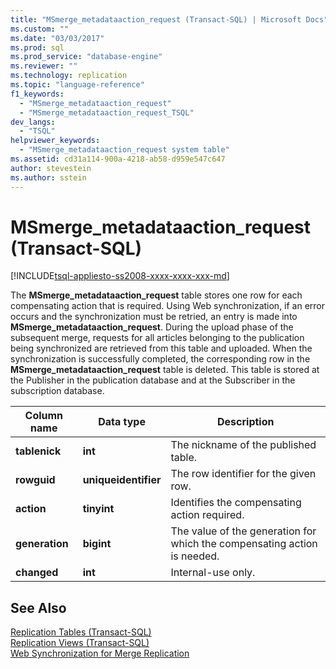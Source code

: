 ```yaml
---
title: "MSmerge_metadataaction_request (Transact-SQL) | Microsoft Docs"
ms.custom: ""
ms.date: "03/03/2017"
ms.prod: sql
ms.prod_service: "database-engine"
ms.reviewer: ""
ms.technology: replication
ms.topic: "language-reference"
f1_keywords: 
  - "MSmerge_metadataaction_request"
  - "MSmerge_metadataaction_request_TSQL"
dev_langs: 
  - "TSQL"
helpviewer_keywords: 
  - "MSmerge_metadataaction_request system table"
ms.assetid: cd31a114-900a-4218-ab58-d959e547c647
author: stevestein
ms.author: sstein
---
```

# MSmerge_metadataaction_request (Transact-SQL)
[!INCLUDE[tsql-appliesto-ss2008-xxxx-xxxx-xxx-md](../../includes/tsql-appliesto-ss2008-xxxx-xxxx-xxx-md.md)]

  The **MSmerge_metadataaction_request** table stores one row for each compensating action that is required. Using Web synchronization, if an error occurs and the synchronization must be retried, an entry is made into **MSmerge_metadataaction_request**. During the upload phase of the subsequent merge, requests for all articles belonging to the publication being synchronized are retrieved from this table and uploaded. When the synchronization is successfully completed, the corresponding row in the **MSmerge_metadataaction_request** table is deleted. This table is stored at the Publisher in the publication database and at the Subscriber in the subscription database.  
  
|Column name|Data type|Description|  
|-----------------|---------------|-----------------|  
|**tablenick**|**int**|The nickname of the published table.|  
|**rowguid**|**uniqueidentifier**|The row identifier for the given row.|  
|**action**|**tinyint**|Identifies the compensating action required.|  
|**generation**|**bigint**|The value of the generation for which the compensating action is needed.|  
|**changed**|**int**|Internal-use only.|  
  
## See Also  
 [Replication Tables &#40;Transact-SQL&#41;](../../relational-databases/system-tables/replication-tables-transact-sql.md)   
 [Replication Views &#40;Transact-SQL&#41;](../../relational-databases/system-views/replication-views-transact-sql.md)   
 [Web Synchronization for Merge Replication](../../relational-databases/replication/web-synchronization-for-merge-replication.md)  
  
  
